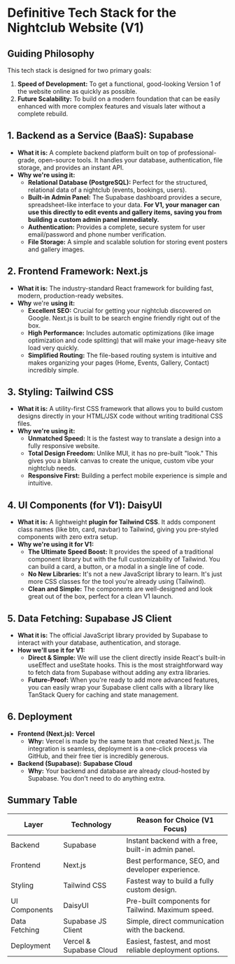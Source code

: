 # Definitive Tech Stack for the Nightclub Website (V1)

## Guiding Philosophy

This tech stack is designed for two primary goals:

1.  **Speed of Development:** To get a functional, good-looking Version 1 of the website online as quickly as possible.
2.  **Future Scalability:** To build on a modern foundation that can be easily enhanced with more complex features and visuals later without a complete rebuild.

## 1\. Backend as a Service (BaaS): Supabase

*   **What it is:** A complete backend platform built on top of professional-grade, open-source tools. It handles your database, authentication, file storage, and provides an instant API.
*   **Why we're using it:**
    *   **Relational Database (PostgreSQL):** Perfect for the structured, relational data of a nightclub (events, bookings, users).
    *   **Built-in Admin Panel:** The Supabase dashboard provides a secure, spreadsheet-like interface to your data. **For V1, your manager can use this directly to edit events and gallery items, saving you from building a custom admin panel immediately.**
    *   **Authentication:** Provides a complete, secure system for user email/password and phone number verification.
    *   **File Storage:** A simple and scalable solution for storing event posters and gallery images.

## 2\. Frontend Framework: Next.js

*   **What it is:** The industry-standard React framework for building fast, modern, production-ready websites.
*   **Why** we're **using it:**
    *   **Excellent SEO:** Crucial for getting your nightclub discovered on Google. Next.js is built to be search engine friendly right out of the box.
    *   **High Performance:** Includes automatic optimizations (like image optimization and code splitting) that will make your image-heavy site load very quickly.
    *   **Simplified Routing:** The file-based routing system is intuitive and makes organizing your pages (Home, Events, Gallery, Contact) incredibly simple.

## 3\. Styling: Tailwind CSS

*   **What it is:** A utility-first CSS framework that allows you to build custom designs directly in your HTML/JSX code without writing traditional CSS files.
*   **Why we're using it:**
    *   **Unmatched Speed:** It is the fastest way to translate a design into a fully responsive website.
    *   **Total Design Freedom:** Unlike MUI, it has no pre-built "look." This gives you a blank canvas to create the unique, custom vibe your nightclub needs.
    *   **Responsive First:** Building a perfect mobile experience is simple and intuitive.

## 4\. UI Components (for V1): DaisyUI

*   **What it is:** A lightweight **plugin for Tailwind CSS**. It adds component class names (like btn, card, navbar) to Tailwind, giving you pre-styled components with zero extra setup.
*   **Why we're using it for V1:**
    *   **The Ultimate Speed Boost:** It provides the speed of a traditional component library but with the full customizability of Tailwind. You can build a card, a button, or a modal in a single line of code.
    *   **No New Libraries:** It's not a new JavaScript library to learn. It's just more CSS classes for the tool you're already using (Tailwind).
    *   **Clean and Simple:** The components are well-designed and look great out of the box, perfect for a clean V1 launch.

## 5\. Data Fetching: Supabase JS Client

*   **What it is:** The official JavaScript library provided by Supabase to interact with your database, authentication, and storage.
*   **How we'll use it for V1:**
    *   **Direct & Simple:** We will use the client directly inside React's built-in useEffect and useState hooks. This is the most straightforward way to fetch data from Supabase without adding any extra libraries.
    *   **Future-Proof:** When you're ready to add more advanced features, you can easily wrap your Supabase client calls with a library like TanStack Query for caching and state management.

## 6\. Deployment

*   **Frontend (Next.js):** **Vercel**
    *   **Why:** Vercel is made by the same team that created Next.js. The integration is seamless, deployment is a one-click process via GitHub, and their free tier is incredibly generous.
*   **Backend (Supabase):** **Supabase Cloud**
    *   **Why:** Your backend and database are already cloud-hosted by Supabase. You don't need to do anything extra.

## Summary Table

| Layer | Technology | Reason for Choice (V1 Focus) |
| --- | --- | --- |
| Backend | Supabase | Instant backend with a free, built-in admin panel. |
| Frontend | Next.js | Best performance, SEO, and developer experience. |
| Styling | Tailwind CSS | Fastest way to build a fully custom design. |
| UI Components | DaisyUI | Pre-built components for Tailwind. Maximum speed. |
| Data Fetching | Supabase JS Client | Simple, direct communication with the backend. |
| Deployment | Vercel & Supabase Cloud | Easiest, fastest, and most reliable deployment options. |